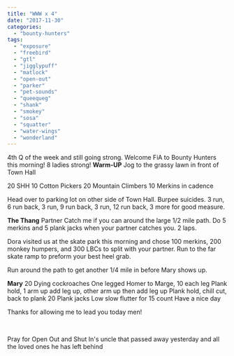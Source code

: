 ```yaml
---
title: "WWW x 4"
date: "2017-11-30"
categories: 
  - "bounty-hunters"
tags: 
  - "exposure"
  - "freebird"
  - "gtl"
  - "jigglypuff"
  - "matlock"
  - "open-out"
  - "parker"
  - "pet-sounds"
  - "queequeg"
  - "shank"
  - "smokey"
  - "sosa"
  - "squatter"
  - "water-wings"
  - "wonderland"
---
```


4th Q of the week and still going strong. Welcome FiA to Bounty Hunters this morning! 8 ladies strong! **Warm-UP** Jog to the grassy lawn in front of Town Hall

20 SHH 10 Cotton Pickers 20 Mountain Climbers 10 Merkins in cadence

Head over to parking lot on other side of Town Hall. Burpee suicides. 3 run, 6 run back, 3 run, 9 run back, 3 run, 12 run back, 3 more for good measure.

**The Thang** Partner Catch me if you can around the large 1/2 mile path. Do 5 merkins and 5 plank jacks when your partner catches you. 2 laps.

Dora visited us at the skate park this morning and chose 100 merkins, 200 monkey humpers, and 300 LBCs to split with your partner. Run to the far skate ramp to preform your best heel grab.

Run around the path to get another 1/4 mile in before Mary shows up.

**Mary** 20 Dying cockroaches One legged Homer to Marge, 10 each leg Plank hold, 1 arm up add leg up, other arm up then add leg up Plank hold, chill cut, back to plank 20 Plank jacks Low slow flutter for 15 count Have a nice day

Thanks for allowing me to lead you today men!

 

Pray for Open Out and Shut In's uncle that passed away yesterday and all the loved ones he has left behind
